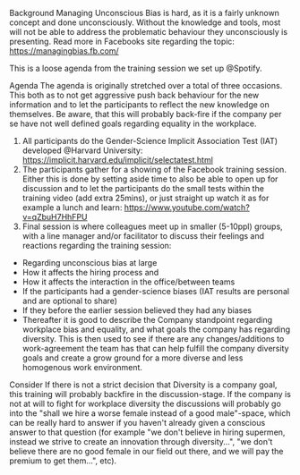 Background
Managing Unconscious Bias is hard, as it is a fairly unknown concept and done unconsciously. Without the knowledge and tools, most will not be able to address the problematic behaviour they unconsciously is presenting. Read more in Facebooks site regarding the topic: https://managingbias.fb.com/

This is a loose agenda from the training session we set up @Spotify.

Agenda
The agenda is originally stretched over a total of three occasions. This both as to not get aggressive push back behaviour for the new information and to let the participants to reflect the new knowledge on themselves. Be aware, that this will probably back-fire if the company per se have not well defined goals regarding equality in the workplace.

1. All participants do the Gender-Science Implicit Association Test (IAT) developed @Harvard University: https://implicit.harvard.edu/implicit/selectatest.html
2. The participants gather for a showing of the Facebook training session. Either this is done by setting aside time to also be able to open up for discussion and to let the participants do the small tests within the training video (add extra 25mins), or just straight up watch it as for example a lunch and learn: https://www.youtube.com/watch?v=qZbuH7HhFPU
3. Final session is where colleagues meet up in smaller (5-10ppl) groups, with a line manager and/or facilitator to discuss their feelings and reactions regarding the training session: 
* Regarding unconscious bias at large 
* How it affects the hiring process and
* How it affects the interaction in the office/between teams
* If the participants had a gender-science biases (IAT results are personal and are optional to share)
* If they before the earlier session believed they had any biases
* Thereafter it is good to describe the Company standpoint regarding workplace bias and equality, and what goals the company has regarding diversity. This is then used to see if there are any changes/additions to work-agreement the team has that can help fulfill the company diversity goals and create a grow ground for a more diverse and less homogenous work environment.

Consider
If there is not a strict decision that Diversity is a company goal, this training will probably backfire in the discussion-stage. If the company is not at will to fight for workplace diversity the discussions will probably go into the "shall we hire a worse female instead of a good male"-space, which can be really hard to answer if you haven't already given a conscious answer to that question (for example "we don't believe in hiring supermen, instead we strive to create an innovation through diversity...", "we don't believe there are no good female in our field out there, and we will pay the premium to get them...", etc).

